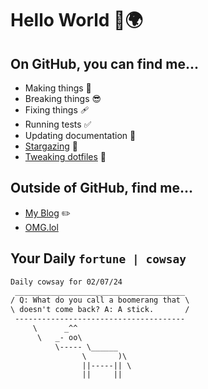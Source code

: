 # Hello World 👋🌍

## On GitHub, you can find me...

- Making things 🧰
- Breaking things 😎
- Fixing things 🩹
- Running tests ✅
- Updating documentation 📝
- [Stargazing](https://github.com/lemonase?tab=stars) 🌟
- [Tweaking dotfiles](https://github.com/lemonase/dotfiles) 📁


## Outside of GitHub, find me...

- [My Blog](https://madjam.dev/) ✏️
- [OMG.lol](https://jam.omg.lol/)

## Your Daily `fortune | cowsay`

```txt
Daily cowsay for 02/07/24
 ______________________________________
/ Q: What do you call a boomerang that \
\ doesn't come back? A: A stick.       /
 --------------------------------------
     \      _^^
      \   _- oo\
          \----- \______
                \       )\
                ||-----|| \
                ||     ||
```
